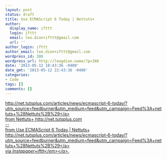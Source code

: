 ```yaml
---
layout: post
status: draft
title: Use ECMAScript 6 Today | Nettuts+
author:
  display_name: ifttt
  login: ifttt
  email: leo.dion+ifttt@gmail.com
  url: ''
author_login: ifttt
author_email: leo.dion+ifttt@gmail.com
wordpress_id: 388
wordpress_url: http://leogdion.name/?p=388
date: '2013-05-12 18:43:36 -0400'
date_gmt: '2013-05-12 22:43:36 -0400'
categories:
- Code
tags: []
comments: []
---
```

<p><a href="http:&#47;&#47;net.tutsplus.com&#47;articles&#47;news&#47;ecmascript-6-today&#47;?utm_source=feedburner&amp;utm_medium=feed&amp;utm_campaign=Feed%3A+nettuts+%28Nettuts%2B%29">http:&#47;&#47;net.tutsplus.com&#47;articles&#47;news&#47;ecmascript-6-today&#47;?utm_source=feedburner&amp;utm_medium=feed&amp;utm_campaign=Feed%3A+nettuts+%28Nettuts%2B%29<&#47;a><br />
from Nettuts+ http:&#47;&#47;net.tutsplus.com<br />
--<br />
from Use ECMAScript 6 Today | Nettuts+ <a href="http:&#47;&#47;net.tutsplus.com&#47;articles&#47;news&#47;ecmascript-6-today&#47;?utm_source=feedburner&amp;utm_medium=feed&amp;utm_campaign=Feed%3A+nettuts+%28Nettuts%2B%29">http:&#47;&#47;net.tutsplus.com&#47;articles&#47;news&#47;ecmascript-6-today&#47;?utm_source=feedburner&amp;utm_medium=feed&amp;utm_campaign=Feed%3A+nettuts+%28Nettuts%2B%29<&#47;a><br />
via <a href="http:&#47;&#47;ifttt.com&#47;recipes&#47;4071"><em>Instapaper+ifttt<&#47;em><&#47;a>.</p>
